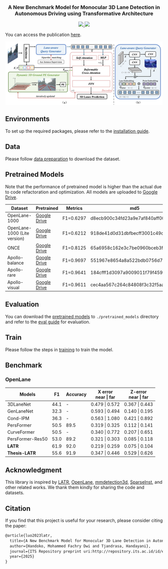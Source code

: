 <br />
<p align="center">
  <h3 align="center"><strong> A New Benchmark Model for Monocular 3D Lane Detection in Autonomous Driving using Transformative Architecture </strong></h3>
</p>

<p align="center">
  <a href="http://repository.its.ac.id/id/eprint/117808" target='_blank'>
    <!-- <img src="https://img.shields.io/badge/arXiv-%F0%9F%93%83-yellow"> -->
    <img src="https://img.shields.io/badge/arXiv-2308.04583-b31b1b.svg">
  </a>
  <a href="" target='_blank'>
    <img src="https://visitor-badge.laobi.icu/badge?page_id=Delos-343.Thesis-LATR&left_color=gray&right_color=yellow">
  </a>
    <a href="https://github.com/Delos-343/Thesis-LATR target='_blank'>
     <img src="https://img.shields.io/github/stars/Delos-343/Thesis-LATR?style=social">
  </a>
</p>


You can access the publication [here](http://repository.its.ac.id/id/eprint/117808).

![fig2](/assets/fig2.png)


## Environments
To set up the required packages, please refer to the [installation guide](./docs/install.md).

## Data
Please follow [data preparation](./docs/data_preparation.md) to download the dataset.

## Pretrained Models
Note that the performance of pretrained model is higher than the actual due to code refactoration and optimization. All models are uploaded to [Google Drive](https://drive.google.com/drive/folders/1AhvLvE84vayzFxa0teRHYRdXz34ulzjB?usp=sharing).

| Dataset | Pretrained | Metrics | md5 |
| - | - | - | - |
| OpenLane-1000 | [Google Drive](https://drive.google.com/file/d/1jThvqnJ2cUaAuKdlTuRKjhLCH0Zq62A1/view?usp=sharing) | F1=0.6297 | d8ecb900c34fd23a9e7af840aff00843 |
| OpenLane-1000 (Lite version) | [Google Drive](https://drive.google.com/file/d/1WD5dxa6SI2oR9popw3kO2-7eGM2z-IHY/view?usp=sharing) | F1=0.6212 | 918de41d0d31dbfbecff3001c49dc296 |
| ONCE | [Google Drive](https://drive.google.com/file/d/12kXkJ9tDxm13CyFbB1ddt82lJZkYEicd/view?usp=sharing) | F1=0.8125 | 65a6958c162e3c7be0960bceb3f54650 |
| Apollo-balance | [Google Drive](https://drive.google.com/file/d/1hGyNrYi3wAQaKbC1mD_18NG35gdmMUiM/view?usp=sharing) | F1=0.9697 | 551967e8654a8a522bdb0756d74dd1a2 |
| Apollo-rare | [Google Drive](https://drive.google.com/file/d/19VVBaWBnWiEqGx1zJaeXF_1CKn88G5v0/view?usp=sharing) | F1=0.9641 | 184cfff1d3097a9009011f79f4594138 |
| Apollo-visual | [Google Drive](https://drive.google.com/file/d/1ZzaUODYK2dyiG_2bDXe5tiutxNvc71M2/view?usp=sharing) | F1=0.9611 | cec4aa567c264c84808f3c32f5aace82 |


## Evaluation
You can download the [pretrained models](#pretrained-models) to `./pretrained_models` directory and refer to the [eval guide](./docs/train_eval.md#evaluation) for evaluation.

## Train
Please follow the steps in [training](./docs/train_eval.md#train) to train the model.

## Benchmark

### OpenLane
| Models | F1 | Accuracy | X error <br> near \| far | Z-error <br> near \| far |
| ----- | -- | -------- | ------- | ------- |
| 3DLaneNet | 44.1 | - | 0.479 \| 0.572 | 0.367 \| 0.443 |
| GenLaneNet | 32.3 | - | 0.593 \| 0.494 | 0.140 \| 0.195 |
| Cond-IPM | 36.3 | - | 0.563 \| 1.080 | 0.421 \| 0.892 |
| PersFormer | 50.5 | 89.5 | 0.319 \| 0.325 | 0.112 \| 0.141 |
| CurveFormer | 50.5 | - | 0.340 \| 0.772 | 0.207 \| 0.651 |
| PersFormer-Res50 | 53.0 | 89.2 | 0.321 \| 0.303 | 0.085 \| 0.118 |
| **LATR** | 61.9 | 92.0 | 0.219 \| 0.259 | 0.075 \| 0.104 |
| **Thesis-LATR** | 55.6 | 91.9 | 0.347 \| 0.446 | 0.529 \| 0.626 |

## Acknowledgment
This library is inspired by [LATR](https://github.com/JMoonr/LATR), [OpenLane](https://github.com/OpenDriveLab/PersFormer_3DLane), [mmdetection3d](https://github.com/open-mmlab/mmdetection3d), [SparseInst](https://github.com/hustvl/SparseInst), and other related works. We thank them kindly for sharing the code and datasets.


## Citation
If you find that this project is useful for your research, please consider citing the paper:

```tex
@article{luo2023latr,
  title={A New Benchmark Model for Monocular 3D Lane Detection in Autonomous Driving using Transformative Architecture},
  author={Handoko, Mohammed Fachry Dwi and Tjandrasa, Handayani},
  journal={ITS Repository preprint uri:http://repository.its.ac.id/id/eprint/117808},
  year={2025}
}
```
